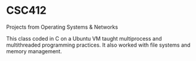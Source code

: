 # CSC412
Projects from Operating Systems &amp; Networks

This class coded in C on a Ubuntu VM taught multiprocess and multithreaded programming practices. 
It also worked with file systems and memory management.
